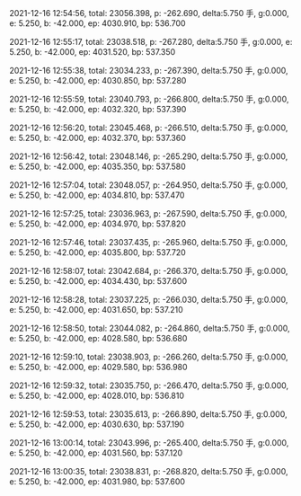 2021-12-16 12:54:56, total: 23056.398, p: -262.690, delta:5.750 手, g:0.000, e: 5.250, b: -42.000, ep: 4030.910, bp: 536.700

2021-12-16 12:55:17, total: 23038.518, p: -267.280, delta:5.750 手, g:0.000, e: 5.250, b: -42.000, ep: 4031.520, bp: 537.350

2021-12-16 12:55:38, total: 23034.233, p: -267.390, delta:5.750 手, g:0.000, e: 5.250, b: -42.000, ep: 4030.850, bp: 537.280

2021-12-16 12:55:59, total: 23040.793, p: -266.800, delta:5.750 手, g:0.000, e: 5.250, b: -42.000, ep: 4032.320, bp: 537.390

2021-12-16 12:56:20, total: 23045.468, p: -266.510, delta:5.750 手, g:0.000, e: 5.250, b: -42.000, ep: 4032.370, bp: 537.360

2021-12-16 12:56:42, total: 23048.146, p: -265.290, delta:5.750 手, g:0.000, e: 5.250, b: -42.000, ep: 4035.350, bp: 537.580

2021-12-16 12:57:04, total: 23048.057, p: -264.950, delta:5.750 手, g:0.000, e: 5.250, b: -42.000, ep: 4034.810, bp: 537.470

2021-12-16 12:57:25, total: 23036.963, p: -267.590, delta:5.750 手, g:0.000, e: 5.250, b: -42.000, ep: 4034.970, bp: 537.820

2021-12-16 12:57:46, total: 23037.435, p: -265.960, delta:5.750 手, g:0.000, e: 5.250, b: -42.000, ep: 4035.800, bp: 537.720

2021-12-16 12:58:07, total: 23042.684, p: -266.370, delta:5.750 手, g:0.000, e: 5.250, b: -42.000, ep: 4034.430, bp: 537.600

2021-12-16 12:58:28, total: 23037.225, p: -266.030, delta:5.750 手, g:0.000, e: 5.250, b: -42.000, ep: 4031.650, bp: 537.210

2021-12-16 12:58:50, total: 23044.082, p: -264.860, delta:5.750 手, g:0.000, e: 5.250, b: -42.000, ep: 4028.580, bp: 536.680

2021-12-16 12:59:10, total: 23038.903, p: -266.260, delta:5.750 手, g:0.000, e: 5.250, b: -42.000, ep: 4029.580, bp: 536.980

2021-12-16 12:59:32, total: 23035.750, p: -266.470, delta:5.750 手, g:0.000, e: 5.250, b: -42.000, ep: 4028.010, bp: 536.810

2021-12-16 12:59:53, total: 23035.613, p: -266.890, delta:5.750 手, g:0.000, e: 5.250, b: -42.000, ep: 4030.630, bp: 537.190

2021-12-16 13:00:14, total: 23043.996, p: -265.400, delta:5.750 手, g:0.000, e: 5.250, b: -42.000, ep: 4031.560, bp: 537.120

2021-12-16 13:00:35, total: 23038.831, p: -268.820, delta:5.750 手, g:0.000, e: 5.250, b: -42.000, ep: 4031.980, bp: 537.600
